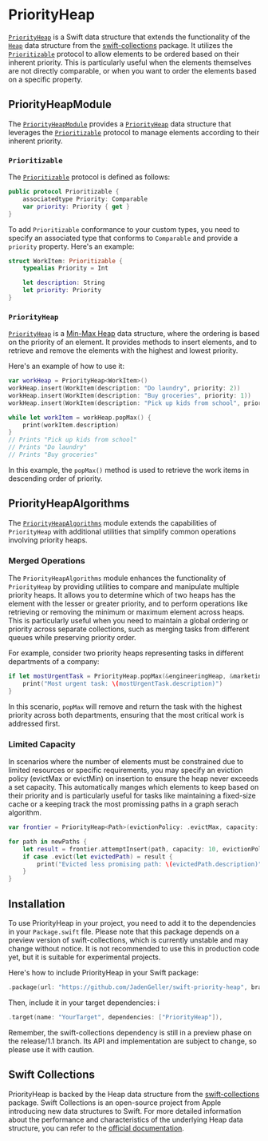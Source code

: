 # PriorityHeap

[`PriorityHeap`](https://jadengeller.github.io/swift-priority-heap/documentation/priorityheapmodule/priorityheap) is a Swift data structure that extends the functionality of the [`Heap`](https://github.com/apple/swift-collections/blob/main/Documentation/Heap.md) data structure from the [swift-collections](https://github.com/apple/swift-collections) package. It utilizes the [`Prioritizable`](https://jadengeller.github.io/swift-priority-heap/documentation/priorityheapmodule/prioritizable) protocol to allow elements to be ordered based on their inherent priority. This is particularly useful when the elements themselves are not directly comparable, or when you want to order the elements based on a specific property.

## PriorityHeapModule

The [`PriorityHeapModule`](https://jadengeller.github.io/swift-priority-heap/documentation/priorityheapmodule) provides a [`PriorityHeap`](https://jadengeller.github.io/swift-priority-heap/documentation/priorityheapmodule/priorityheap) data structure that leverages the [`Prioritizable`](https://jadengeller.github.io/swift-priority-heap/documentation/priorityheapmodule/prioritizable) protocol to manage elements according to their inherent priority.

### `Prioritizable`

The [`Prioritizable`](https://jadengeller.github.io/swift-priority-heap/documentation/priorityheapmodule/prioritizable) protocol is defined as follows:

```swift
public protocol Prioritizable {
    associatedtype Priority: Comparable
    var priority: Priority { get }
}
```

To add `Prioritizable` conformance to your custom types, you need to specify an associated type that conforms to `Comparable` and provide a `priority` property. Here's an example:

```swift
struct WorkItem: Prioritizable {
    typealias Priority = Int

    let description: String
    let priority: Priority
}
```

### `PriorityHeap`

[`PriorityHeap`](https://jadengeller.github.io/swift-priority-heap/documentation/priorityheapmodule/priorityheap) is a [Min-Max Heap](https://en.wikipedia.org/wiki/Min-max_heap) data structure, where the ordering is based on the priority of an element. It provides methods to insert elements, and to retrieve and remove the elements with the highest and lowest priority.

Here's an example of how to use it:

```swift
var workHeap = PriorityHeap<WorkItem>()
workHeap.insert(WorkItem(description: "Do laundry", priority: 2))
workHeap.insert(WorkItem(description: "Buy groceries", priority: 1))
workHeap.insert(WorkItem(description: "Pick up kids from school", priority: 3))

while let workItem = workHeap.popMax() {
    print(workItem.description)
}
// Prints "Pick up kids from school"
// Prints "Do laundry"
// Prints "Buy groceries"
```

In this example, the `popMax()` method is used to retrieve the work items in descending order of priority.

## PriorityHeapAlgorithms

The [`PriorityHeapAlgorithms`](https://jadengeller.github.io/swift-priority-heap/documentation/priorityheapalgorithms) module extends the capabilities of `PriorityHeap` with additional utilities that simplify common operations involving priority heaps.

### Merged Operations

The `PriorityHeapAlgorithms` module enhances the functionality of `PriorityHeap` by providing utilities to compare and manipulate multiple priority heaps. It allows you to determine which of two heaps has the element with the lesser or greater priority, and to perform operations like retrieving or removing the minimum or maximum element across heaps. This is particularly useful when you need to maintain a global ordering or priority across separate collections, such as merging tasks from different queues while preserving priority order.

For example, consider two priority heaps representing tasks in different departments of a company:

```swift
if let mostUrgentTask = PriorityHeap.popMax(&engineeringHeap, &marketingHeap) {
    print("Most urgent task: \(mostUrgentTask.description)")
}
```

In this scenario, `popMax` will remove and return the task with the highest priority across both departments, ensuring that the most critical work is addressed first.

### Limited Capacity

In scenarios where the number of elements must be constrained due to limited resources or specific requirements, you may specify an eviction policy (evictMax or evictMin) on insertion to ensure the heap never exceeds a set capacity. This automatically manges which elements to keep based on their priority and is particularly useful for tasks like maintaining a fixed-size cache or a keeping track the most promissing paths in a graph serach algorithm.

```swift
var frontier = PriorityHeap<Path>(evictionPolicy: .evictMax, capacity: 10)

for path in newPaths {
    let result = frontier.attemptInsert(path, capacity: 10, evictionPolicy: .evictMax)
    if case .evict(let evictedPath) = result {
        print("Evicted less promising path: \(evictedPath.description)")
    }
}
```

## Installation

To use PriorityHeap in your project, you need to add it to the dependencies in your `Package.swift` file. Please note that this package depends on a preview version of swift-collections, which is currently unstable and may change without notice. It is not recommended to use this in production code yet, but it is suitable for experimental projects.

Here's how to include PriorityHeap in your Swift package:

```swift
.package(url: "https://github.com/JadenGeller/swift-priority-heap", branch: "release/0.4.3")
```

Then, include it in your target dependencies:
i
```swift
.target(name: "YourTarget", dependencies: ["PriorityHeap"]),
```

Remember, the swift-collections dependency is still in a preview phase on the release/1.1 branch. Its API and implementation are subject to change, so please use it with caution.

## Swift Collections

PriorityHeap is backed by the Heap data structure from the [swift-collections](https://github.com/apple/swift-collections) package. Swift Collections is an open-source project from Apple introducing new data structures to Swift. For more detailed information about the performance and characteristics of the underlying Heap data structure, you can refer to the [official documentation](https://github.com/apple/swift-collections/blob/main/Documentation/Heap.md#performance).
